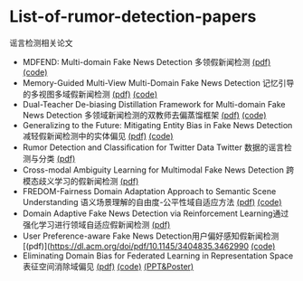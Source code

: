 # List-of-rumor-detection-papers
谣言检测相关论文

- MDFEND: Multi-domain Fake News Detection  多领假新闻检测 [(pdf)](https://dl.acm.org/doi/pdf/10.1145/3459637.3482139) [(code)](https://github.com/kennqiang/MDFEND-Weibo21)
- Memory-Guided Multi-View Multi-Domain Fake News Detection 记忆引导的多视图多域假新闻检测 [(pdf)](https://arxiv.org/pdf/2206.12808) [(code)](https://github.com/ICTMCG/M3FEND)
- Dual-Teacher De-biasing Distillation Framework for Multi-domain Fake News Detection 多领域新闻检测的双教师去偏蒸馏框架 [(pdf)](https://arxiv.org/pdf/2312.01006.pdf) [(code)](https://github.com/ningljy/DTDBD)
- Generalizing to the Future: Mitigating Entity Bias in Fake News Detection 减轻假新闻检测中的实体偏见 [(pdf)](https://dl.acm.org/doi/pdf/10.1145/3477495.3531816) [(code)](https://github.com/ICTMCG/ENDEF-SIGIR2022)
- Rumor Detection and Classification for Twitter Data  Twitter  数据的谣言检测与分类 [(pdf)](https://arxiv.org/pdf/1912.08926)
- Cross-modal Ambiguity Learning for Multimodal Fake News Detection 跨模态歧义学习的假新闻检测 [(pdf)](https://atailab.cn/seminar2022Spring/pdf/2022_WWW_Cross-modal%20Ambiguity%20Learning%20for%20Multimodal%20Fake%20News%20Detection.pdf)
- FREDOM-Fairness Domain Adaptation Approach to Semantic Scene Understanding 语义场景理解的自由度-公平性域自适应方法 [(pdf)](http://openaccess.thecvf.com/content/CVPR2023/papers/Truong_FREDOM_Fairness_Domain_Adaptation_Approach_to_Semantic_Scene_Understanding_CVPR_2023_paper.pdf) [(code)](https://github.com/uark-cviu/FREDOM)
- Domain Adaptive Fake News Detection via Reinforcement Learning通过强化学习进行领域自适应假新闻检测 [(pdf)](https://dl.acm.org/doi/pdf/10.1145/3485447.3512258)
- User Preference-aware Fake News Detection用户偏好感知假新闻检测 [(pdf)](https://dl.acm.org/doi/pdf/10.1145/3404835.3462990 [(code)](https://dl.acm.org/doi/pdf/10.1145/3404835.3462990)
- Eliminating Domain Bias for Federated Learning in Representation Space表征空间消除域偏见 [(pdf)](https://arxiv.org/pdf/2311.14975.pdf) [(code)](https://github.com/TsingZ0/PFLlib) [(PPT&Poster)](https://github.com/TsingZ0/DBE)
